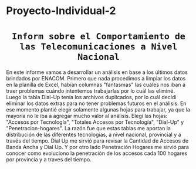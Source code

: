 # Proyecto-Individual-2

# <h1 align="center">**`Inform sobre el Comportamiento de las Telecomunicaciones a Nivel Nacional`**</h1>

En este informe vamos a desarrollar un análisis en base a los últimos datos brindados por ENACOM. Primero que nada procedimos a limpiar los datos en la planilla de Excel, habían columnas "fantasmas" las cuáles nos iban a traer problemas cuándo intentemos trabajarlas por lo cuál las eliminé. Luego la tabla Dial-Up tenía los archivos duplicados, por lo cuál decidi eliminar los datos extras para no tener problemas futuros en el análisis. En ese momento plantié elegir solamente algunas hojas para trabajar, ya que la mayoría no le iba a agregar mucho valor al análisis. Elegí las hojas: "Accesos por Tecnología", "Totales Accesos por Tecnología", "Dial-Up" y "Penetracion-hogares". La razón fue que estas tablas me aportan la distribución de las diferentes tecnologías, a nivel nacional, provincial y a través del tiempo. Dial Up me sirvió para revisar la Cantidad de Accesos de Banda Ancha y Dial Up. Y por otro lado Penetración Hogares me sirvió para conocer como evoluciono la penetración de los accesos cada 100 hogares por provincia y a traves del tiempo.
